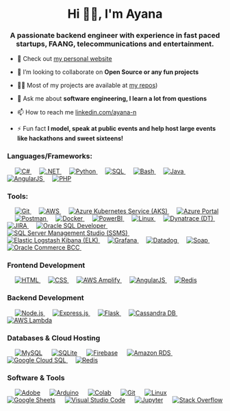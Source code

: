 <h1 align="center">Hi 👋🏾, I'm Ayana</h1>
<h3 align="center">A passionate backend engineer with experience in fast paced startups, FAANG, telecommunications and entertainment.</h3>

- 🔭 Check out [my personal website](https://nanonite9.github.io/)

- 👯 I’m looking to collaborate on **Open Source or any fun projects**

- 👨‍💻 Most of my projects are available at [my repos]([https://github.com/nanonite9?tab=repositories]))

- 💬 Ask me about **software engineering, I learn a lot from questions**

- 📫 How to reach me [linkedin.com/ayana-n](https://www.linkedin.com/ayana-n)

- ⚡ Fun fact **I model, speak at public events and help host large events like hackathons and sweet sixteens!**

### Languages/Frameworks:
<p align="left"> 
  &emsp; 
  <a href="#"> 
    <img alt="C#" src="https://img.shields.io/badge/C%23%20-%23239120.svg?logo=c-sharp&logoColor=white">
  </a> 
  &emsp;
  <a href="#"> 
    <img alt=".NET" src="https://img.shields.io/badge/.NET%20-%23512BD4.svg?logo=.net&logoColor=white">
  </a> 
  &emsp;
  <a href="#"> 
    <img alt="Python" src="https://img.shields.io/badge/Python%20-%2314354C.svg?logo=python&logoColor=white">
  </a>
  &emsp;
  <a href="#"> 
    <img alt="SQL" src="https://img.shields.io/badge/SQL%20-%230074A5.svg?logo=microsoft-sql-server&logoColor=white">
  </a>
  &emsp;
  <a href="#"> 
    <img alt="Bash" src="https://img.shields.io/badge/Bash%20-%23121011.svg?logo=gnu-bash&logoColor=white">
  </a>
  &emsp;
  <a href="#"> 
    <img alt="Java" src="https://img.shields.io/badge/Java-%23007396.svg?logo=java&logoColor=white">
  </a>
  &emsp;
  <a href="#"> 
    <img alt="AngularJS" src="https://img.shields.io/badge/AngularJS%20-%23E23237.svg?logo=angularjs&logoColor=white">
  </a>
  &emsp;
  <a href="#"> 
    <img alt="PHP" src="https://img.shields.io/badge/PHP%20-%23777BB4.svg?logo=php&logoColor=white">
  </a>
</p>

### Tools:
<p>
  &emsp;
    <a href="#"> 
      <img alt="Git" src="https://img.shields.io/badge/Git%20-%23F05033.svg?logo=git&logoColor=white">
    </a>
  &emsp;
    <a href="#"> 
      <img alt="AWS" src="https://img.shields.io/badge/AWS%20-%23232F3E.svg?logo=amazon-aws&logoColor=white">
    </a>
  &emsp;
    <a href="#"> 
      <img alt="Azure Kubernetes Service (AKS)" src="https://img.shields.io/badge/AKS%20-%230078D4.svg?logo=azure-kubernetes-service&logoColor=white">
    </a>
  &emsp;
    <a href="#"> 
      <img alt="Azure Portal" src="https://img.shields.io/badge/Azure%20Portal%20-%230072C6.svg?logo=microsoft-azure&logoColor=white">
    </a>
  &emsp;
    <a href="#"> 
      <img alt="Postman" src="https://img.shields.io/badge/Postman%20-%23FF6C37.svg?logo=postman&logoColor=white">
    </a>
  &emsp;
    <a href="#"> 
      <img alt="Docker" src="https://img.shields.io/badge/Docker%20-%232496ED.svg?logo=docker&logoColor=white">
    </a>
  &emsp;
    <a href="#"> 
      <img alt="PowerBI" src="https://img.shields.io/badge/PowerBI%20-%23F2C811.svg?logo=powerbi&logoColor=black">
    </a>
  &emsp;
    <a href="#"> 
      <img alt="Linux" src="https://img.shields.io/badge/Linux-FCC624?style=flat&logo=linux&logoColor=black">
    </a>
  &emsp;
    <a href="#"> 
      <img alt="Dynatrace (DT)" src="https://img.shields.io/badge/Dynatrace%20DT%20-%23008000.svg?logo=dynatrace&logoColor=white">
    </a>
  &emsp;
    <a href="#"> 
      <img alt="JIRA" src="https://img.shields.io/badge/JIRA%20-%230052CC.svg?logo=jira-software&logoColor=white">
    </a>
  &emsp;
    <a href="#"> 
      <img alt="Oracle SQL Developer" src="https://img.shields.io/badge/Oracle%20SQL%20Developer%20-%23F80000.svg?logo=oracle&logoColor=white">
    </a>
  &emsp;
    <a href="#"> 
      <img alt="SQL Server Management Studio (SSMS)" src="https://img.shields.io/badge/SQL%20Server%20Management%20Studio%20-%237A5DB0.svg?logo=microsoft-sql-server&logoColor=white">
    </a>
  &emsp;
    <a href="#"> 
      <img alt="Elastic Logstash Kibana (ELK)" src="https://img.shields.io/badge/ELK%20-%23424242.svg?logo=elastic-stack&logoColor=white">
    </a>
  &emsp;
    <a href="#"> 
      <img alt="Grafana" src="https://img.shields.io/badge/Grafana%20-%23F46800.svg?logo=grafana&logoColor=white">
    </a>
  &emsp;
    <a href="#"> 
      <img alt="Datadog" src="https://img.shields.io/badge/Datadog%20-%2382CAFA.svg?logo=datadog&logoColor=white">
    </a>
  &emsp;
    <a href="#"> 
      <img alt="Soap" src="https://img.shields.io/badge/Soap%20-%23000000.svg?logo=soap&logoColor=white">
    </a>
  &emsp;
    <a href="#"> 
      <img alt="Oracle Commerce BCC" src="https://img.shields.io/badge/Oracle%20Commerce%20BCC%20-%23FF0000.svg?logo=oracle&logoColor=white">
    </a>
  &emsp;
</p>

### Frontend Development

<p align="left"> 
  &emsp; 
  <a href="https://www.w3.org/html/" target="_blank"> 
   <img alt="HTML" src="https://img.shields.io/badge/HTML5%20-%23E34F26.svg?logo=html5&logoColor=white">
  </a>
  &emsp;
  <a href="https://www.w3schools.com/css/" target="_blank">
    <img alt="CSS" src="https://img.shields.io/badge/CSS%20-%231572B6.svg?logo=css3&logoColor=white">
  </a>
  &emsp;
  <a href="https://aws.amazon.com/amplify/" target="_blank">
    <img alt="AWS Amplify" src="https://img.shields.io/badge/AWS%20Amplify%20-%231A73E8.svg?logo=amazon-aws&logoColor=white">
  </a>
  &emsp;
  <a href="#">
    <img alt="AngularJS" src="https://img.shields.io/badge/AngularJS%20-%23E23237.svg?logo=angularjs&logoColor=white">
  </a>
  &emsp;
  <a href="#">
    <img alt="Redis" src="https://img.shields.io/badge/Redis%20-%23DC382D.svg?logo=redis&logoColor=white">
  </a>
</p>

### Backend Development

<p align="left"> 
  &emsp; 
  <a href="https://nodejs.org/" target="_blank">
    <img alt="Node.js" src="https://img.shields.io/badge/Node.js%20-%23339933.svg?logo=node.js&logoColor=white">
  </a>
  &emsp;
  <a href="https://expressjs.com/" target="_blank">
    <img alt="Express.js" src="https://img.shields.io/badge/Express.js%20-%23000000.svg?logo=express&logoColor=white">
  </a>
  &emsp;
  <a href="https://flask.palletsprojects.com/" target="_blank">
    <img alt="Flask" src="https://img.shields.io/badge/Flask%20-%23000.svg?logo=flask&logoColor=white">
  </a>
  &emsp;
  <a href="https://cassandra.apache.org/" target="_blank">
    <img alt="Cassandra DB" src="https://img.shields.io/badge/Cassandra%20DB%20-%231287B5.svg?logo=apache-cassandra&logoColor=white">
  </a>
  &emsp;
  <a href="https://aws.amazon.com/lambda/" target="_blank">
    <img alt="AWS Lambda" src="https://img.shields.io/badge/AWS%20Lambda%20-%23FF9900.svg?logo=amazon-aws&logoColor=white">
  </a>
</p>

### Databases & Cloud Hosting

<p align="left">
  &emsp;
    <a href="https://www.mysql.com/"><img alt="MySQL" src="https://img.shields.io/badge/MySQL-%2300f.svg?style=flat&llogo=mysql&logoColor=white"></a>
  &emsp;
    <a href="https://www.sqlite.org/"><img alt="SQLite" src ="https://img.shields.io/badge/sqlite-%2307405e.svg?style=flat&logo=sqlite&logoColor=white"/></a>
  &emsp;
    <a href="https://firebase.google.com/"><img alt="Firebase" src ="https://img.shields.io/badge/Firebase-%23316192.svg?logo=firebase&logoColor=white"></a>
  &emsp;
    <a href="https://aws.amazon.com/rds/" target="_blank">
      <img alt="Amazon RDS" src="https://img.shields.io/badge/Amazon%20RDS%20-%23FF9900.svg?logo=amazon-aws&logoColor=white">
    </a>
  &emsp;
    <a href="https://cloud.google.com/sql" target="_blank">
      <img alt="Google Cloud SQL" src="https://img.shields.io/badge/Google%20Cloud%20SQL%20-%234285F4.svg?logo=google-cloud&logoColor=white">
    </a>
  &emsp;
    <a href="https://redis.io/" target="_blank">
      <img alt="Redis" src="https://img.shields.io/badge/Redis%20-%23DC382D.svg?logo=redis&logoColor=white">
    </a>
 </p>

 ### Software & Tools
 
<p>
  &emsp;
    <a href="#"><img alt="Adobe" src="https://img.shields.io/badge/Adobe%20-%23FF0000.svg?logo=adobe&logoColor=white"></a>
  &emsp;
    <a href="#"><img alt="Arduino" src="https://img.shields.io/badge/-Arduino-blue"></a>
  &emsp;
    <a href="#"><img alt="Colab" src="https://img.shields.io/badge/Colab-00b56a.svg?logo=google-colab&logoColor=white"></a>
  &emsp;
    <a href="#"><img alt="Git" src="https://img.shields.io/badge/Git%20-%23F05033.svg?logo=git&logoColor=white"></a>
  &emsp;
    <a href="#"><img alt="Linux" src="https://img.shields.io/badge/Linux-FCC624?style=flat&logo=linux&logoColor=black"></a>
  &emsp;
    <a href="#"><img alt="Google Sheets" src="https://img.shields.io/badge/Google%20Sheets%20-%2334A853.svg?logo=google%20sheets&logoColor=white"></a>
  &emsp;
    <a href="#"><img alt="Visual Studio Code" src="https://img.shields.io/badge/Visual%20Studio%20Code-0078d7.svg?logo=visual-studio-code&logoColor=white"></a>
  &emsp;
    <a href="#"><img alt="Jupyter" src="https://img.shields.io/badge/Jupyter%20-%23F37626.svg?logo=Jupyter&logoColor=white"></a>
  &emsp;
    <a href="#"><img alt="Stack Overflow" src="https://img.shields.io/badge/-Stack%20Overflow-FE7A16?logo=stack-overflow&logoColor=white"></a>
  &emsp;
</p>
